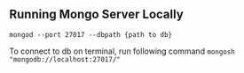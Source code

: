 ## Running Mongo Server Locally
`mongod --port 27017 --dbpath {path to db}`

To connect to db on terminal, run following command
`mongosh "mongodb://localhost:27017/"`